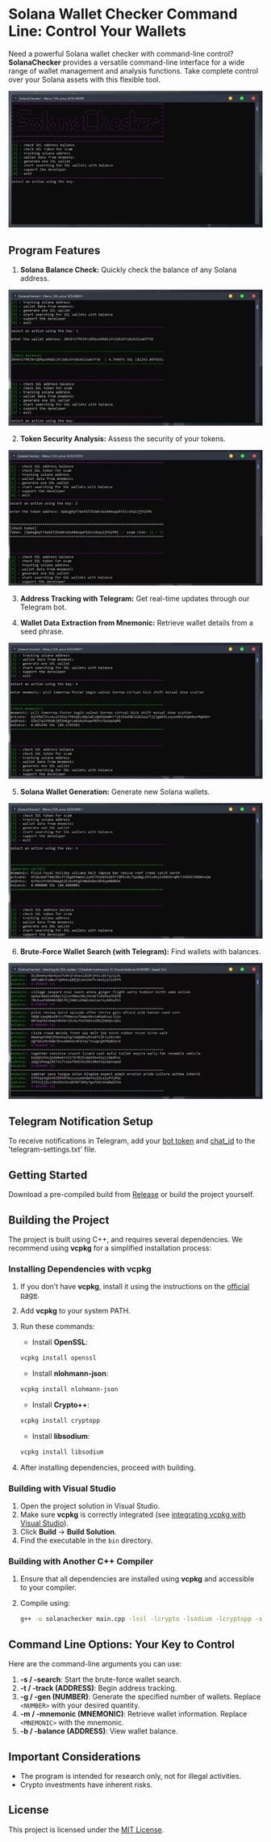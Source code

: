 # Solana Wallet Checker Command Line: Control Your Wallets

Need a powerful Solana wallet checker with command-line control? **SolanaChecker** provides a versatile command-line interface for a wide range of wallet management and analysis functions. Take complete control over your Solana assets with this flexible tool.

<p align="left">
    <img src="/screenshots/archive.webp" />
</p>

## Program Features

1.  **Solana Balance Check:** Quickly check the balance of any Solana address.

<p align="left">
    <img src="/screenshots/init.webp" />
</p>

2.  **Token Security Analysis:** Assess the security of your tokens.

<p align="left">
    <img src="/screenshots/crop.webp" />
</p>

3.  **Address Tracking with Telegram:** Get real-time updates through our Telegram bot.

4.  **Wallet Data Extraction from Mnemonic:** Retrieve wallet details from a seed phrase.

<p align="left">
    <img src="/screenshots/fix.webp" />
</p>

5.  **Solana Wallet Generation:** Generate new Solana wallets.

<p align="left">
    <img src="/screenshots/read.webp" />
</p>

6.  **Brute-Force Wallet Search (with Telegram):** Find wallets with balances.

<p align="left">
    <img src="/screenshots/template.webp" />
</p>

## Telegram Notification Setup

To receive notifications in Telegram, add your [bot token](https://core.telegram.org/bots/tutorial#obtain-your-bot-token) and [chat_id](https://t.me/getmyid_bot) to the 'telegram-settings.txt' file.

## Getting Started

Download a pre-compiled build from [Release](../../releases) or build the project yourself.

## Building the Project

The project is built using C++, and requires several dependencies. We recommend using **vcpkg** for a simplified installation process:

### Installing Dependencies with vcpkg

1.  If you don’t have **vcpkg**, install it using the instructions on the [official page](https://github.com/microsoft/vcpkg).
2.  Add **vcpkg** to your system PATH.
3.  Run these commands:

    -   Install **OpenSSL**:

    ```bash
    vcpkg install openssl
    ```

    -   Install **nlohmann-json**:

    ```bash
    vcpkg install nlohmann-json
    ```

    -   Install **Crypto++**:

    ```bash
    vcpkg install cryptopp
    ```

    -   Install **libsodium**:

    ```bash
    vcpkg install libsodium
    ```

4.  After installing dependencies, proceed with building.

### Building with Visual Studio

1.  Open the project solution in Visual Studio.
2.  Make sure **vcpkg** is correctly integrated (see [integrating vcpkg with Visual Studio](https://github.com/microsoft/vcpkg#visual-studio)).
3.  Click **Build** -> **Build Solution**.
4.  Find the executable in the `bin` directory.

### Building with Another C++ Compiler

1.  Ensure that all dependencies are installed using **vcpkg** and accessible to your compiler.
2.  Compile using:

    ```bash
    g++ -o solanachecker main.cpp -lssl -lcrypto -lsodium -lcryptopp -std=c++17
    ```

## Command Line Options: Your Key to Control

Here are the command-line arguments you can use:

1.  **-s / -search**: Start the brute-force wallet search.
2.  **-t / -track (ADDRESS)**: Begin address tracking.
3.  **-g / -gen (NUMBER)**: Generate the specified number of wallets. Replace `<NUMBER>` with your desired quantity.
4.  **-m / -mnemonic (MNEMONIC)**: Retrieve wallet information. Replace `<MNEMONIC>` with the mnemonic.
5.  **-b / -balance (ADDRESS)**: View wallet balance.

## Important Considerations

-   The program is intended for research only, not for illegal activities.
-   Crypto investments have inherent risks.

## License

This project is licensed under the [MIT License](/LICENSE).